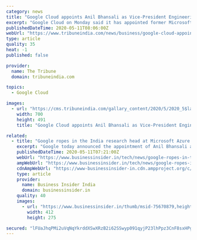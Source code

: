 ```yaml
---
category: news
title: "Google Cloud appoints Anil Bhansali as Vice-President Engineering in India"
excerpt: "Google Cloud on Monday said it has appointed former Microsoft executive Anil Bhansali as Vice-President of Engineering in India."
publishedDateTime: 2020-05-11T08:06:00Z
webUrl: "https://www.tribuneindia.com/news/business/google-cloud-appoints-anil-bhansali-as-vice-president-engineering-in-india-83401"
type: article
quality: 35
heat: -1
published: false

provider:
  name: The Tribune
  domain: tribuneindia.com

topics:
  - Google Cloud

images:
  - url: "https://cms.tribuneindia.com/gallary_content/2020/5/2020_5$largeimg_254894643.JPG"
    width: 700
    height: 491
    title: "Google Cloud appoints Anil Bhansali as Vice-President Engineering in India"

related:
  - title: "Google ropes in the India research head at Microsoft Azure's cloud division"
    excerpt: "Google today announced the appointment of Anil Bhansali as the VP of Engineering for Google Cloud in India. Bhansali comes in at Google after a 28-year stint at Microsoft, where h"
    publishedDateTime: 2020-05-11T07:21:00Z
    webUrl: "https://www.businessinsider.in/tech/news/google-ropes-in-the-india-research-head-at-microsoft-azures-cloud-division/articleshow/75670872.cms"
    ampWebUrl: "https://www.businessinsider.in/tech/news/google-ropes-in-the-india-research-head-at-microsoft-azures-cloud-division/amp_articleshow/75670872.cms"
    cdnAmpWebUrl: "https://www-businessinsider-in.cdn.ampproject.org/c/s/www.businessinsider.in/tech/news/google-ropes-in-the-india-research-head-at-microsoft-azures-cloud-division/amp_articleshow/75670872.cms"
    type: article
    provider:
      name: Business Insider India
      domain: businessinsider.in
    quality: 40
    images:
      - url: "https://www.businessinsider.in/thumb/msid-75670879,height-275,width-412,imgsize-58449/tech/news/google-ropes-in-the-india-research-head-at-microsoft-azures-cloud-division/google-cloud.jpg"
        width: 412
        height: 275

secured: "lFUaJhqPMi2uVqNqYkrddXSwXRzB2i62SSwyp091qyjP23lhPpz3CnF8sxHPg/arNLJcbTtHxYA0fDCrgpZ/AaKdnS+vCQ3WVYXVYcrcuW9nPWO9mTMwTz8CxTrGWAKU0KiV7r6SgFXfNzoD7QfGxvjnALdzlV5KmGjTHlRW0Y7Z/duPi5VbSQmoUEqZ+2+oWrIDIL5yAOFDevuQIzn8uf1gubVSBJK+iPzNkrNAj70ik/7An5eJ71h0Vn+m36HEYWp3yrb4HXSQhQFx0sP4p3kjyKW25J0uuuN8eW52UiCmEgt9r+EtQ7inlJ3gH7no;5GfYmnvAm9ambM2uj40HwQ=="
---
```


